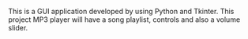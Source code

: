 This is a GUI application developed by using Python and Tkinter. This project MP3 player will have a song playlist, controls and also a volume slider.
